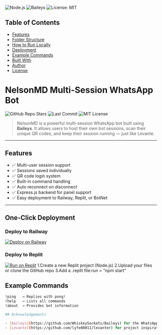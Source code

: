 ![Node.js](https://img.shields.io/badge/Node.js-18.x-brightgreen)
![Baileys](https://img.shields.io/badge/Baileys-MD-orange)
![License: MIT](https://img.shields.io/badge/License-MIT-blue.svg)

## Table of Contents
- [Features](#features)
- [Folder Structure](#folder-structure)
- [How to Run Locally](#how-to-run-locally)
- [Deployment](#deployment)
- [Example Commands](#example-commands)
- [Built With](#built-with)
- [Author](#author)
- [License](#license)

# NelsonMD Multi-Session WhatsApp Bot

![GitHub Repo Stars](https://img.shields.io/github/stars/nelsonfx/nelson-md-multi-?style=flat)
![Last Commit](https://img.shields.io/github/last-commit/nelsonfx/nelson-md-multi-?style=flat)
![MIT License](https://img.shields.io/github/license/nelsonfx/nelson-md-multi-?style=flat)

> NelsonMD is a powerful multi-session WhatsApp bot built using **Baileys**. It allows users to host their own bot sessions, scan their unique QR codes, and keep their session running — just like Levante.

---

## Features

- ✅ Multi-user session support  
- ✅ Sessions saved individually  
- ✅ QR code login system  
- ✅ Built-in command handling  
- ✅ Auto reconnect on disconnect  
- ✅ Express.js backend for panel support  
- ✅ Easy deployment to Railway, Replit, or BotNet  

---
## One-Click Deployment

### Deploy to Railway  
[![Deploy on Railway](https://railway.app/button.svg)](https://railway.app/template)


### Deploy to Replit  
[![Run on Replit](https://replit.com/badge/github/nels0nfx/nelson-md-multi-)](https://replit.com/github/nels0nfx/nelson-md-multi-)
1.Create a new Replit project (Node.js)
2.Upload your files or clone the GitHub repo
3.Add a .replit file:run = "npm start"
## Example Commands

```bash
!ping   → Replies with pong!
!help   → Lists all commands
!about  → Provides bot information

## Acknowledgements

- [Baileys](https://github.com/WhiskeySockets/Baileys) for the WhatsApp Web API
- [Levante](https://github.com/lyfe00011/levanter) for project inspiration
